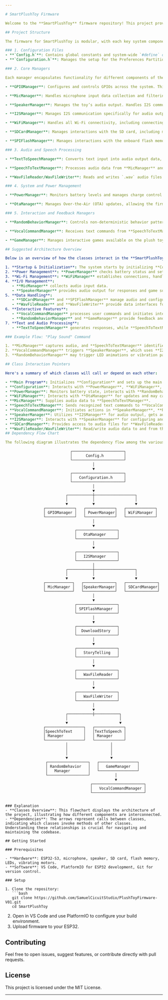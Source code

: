 ```yaml
---

# SmartPlushToy Firmware

Welcome to the **SmartPlushToy** firmware repository! This project provides firmware for an ESP32-based plush toy designed for interaction with children through audio feedback, LED displays, games, and more. This document describes the overall architecture, class structure, and basic usage information for developers working on or contributing to this project.

## Project Structure

The firmware for SmartPlushToy is modular, with each key system component encapsulated in separate classes for better code organization, modularity, and maintainability. Below is an overview of each primary class, its purpose, and interconnections within the system.

### 1. Configuration Files
- **`Config.h`**: Contains global constants and system-wide `#define` directives. Includes default values for GPIO pins, partition configurations, security credentials (passwords), etc. This file acts as a central configuration point for all other classes.
- **`Configuration.h`**: Manages the setup for the Preferences Partition, enabling the system to store and retrieve non-volatile data. Responsible for initializing configurations and restoring default values.

### 2. Core Managers

Each manager encapsulates functionality for different components of the toy, making it easier to manage individual parts of the system.

- **GPIOManager**: Configures and controls GPIOs across the system. This manager abstracts direct GPIO manipulation, providing simple interfaces for other classes to use.

- **MicManager**: Handles microphone input data collection and filtering. Manages data retrieval from the analog microphone for use by the **SpeechToTextManager**.

- **SpeakerManager**: Manages the toy’s audio output. Handles I2S communication with the speaker driver and integrates with the **TextToSpeechManager** and **WavFileReader** classes for audio playback.

- **I2SManager**: Manages I2S communication specifically for audio output. Responsible for configuring I2S parameters, transmitting audio data to the speaker, and integrating with **SpeakerManager**.

- **WiFiManager**: Handles all Wi-Fi connectivity, including connecting to networks, managing credentials, and handling disconnections. Works with **OtaManager** for firmware updates over Wi-Fi.

- **SDCardManager**: Manages interactions with the SD card, including mounting, reading, and writing files, with support for loading and saving audio files.

- **SPIFlashManager**: Manages interactions with the onboard flash memory for storage of non-volatile data, including firmware updates and cached configurations.

### 3. Audio and Speech Processing

- **TextToSpeechManager**: Converts text input into audio output data, sending it to **SpeakerManager** for playback. Utilizes pre-stored or generated audio files.

- **SpeechToTextManager**: Processes audio data from **MicManager** and converts spoken words into text data for command processing by the **VocalCommandManager**.

- **WavFileReader/WavFileWriter**: Reads and writes `.wav` audio files from and to the SD card, facilitating the recording and playback of audio. Provides audio data in a format compatible with the **SpeakerManager**.

### 4. System and Power Management

- **PowerManager**: Monitors battery levels and manages charge control. Tracks battery status and provides feedback to the **RandomBehaviorManager** to adjust activity levels based on power constraints.

- **OtaManager**: Manages Over-the-Air (OTA) updates, allowing the firmware to be updated remotely. Coordinates with **SPIFlashManager** to store and load new firmware data safely.

### 5. Interaction and Feedback Managers

- **RandomBehaviorManager**: Controls non-deterministic behavior patterns like LED animations and vibration feedback. This manager is triggered by various system events and operates alongside **GameManager** for interactive responses.

- **VocalCommandManager**: Receives text commands from **SpeechToTextManager** and initiates appropriate actions across the toy, such as playing a sound, triggering a game, or adjusting settings.

- **GameManager**: Manages interactive games available on the plush toy, utilizing **SpeakerManager** for game audio, **RandomBehaviorManager** for visual feedback, and **VocalCommandManager** for voice-command-based games.

## Suggested Architecture Overview

Below is an overview of how the classes interact in the **SmartPlushToy** system:

1. **Startup & Initialization**: The system starts by initializing **Config.h** and **Configuration.h**, setting up default parameters.
2. **Power Management**: **PowerManager** checks battery status and sets constraints for system operation (e.g., disables games when the battery is low).
3. **Wi-Fi Management**: **WiFiManager** establishes connections, handles credentials, and communicates with **OtaManager** for firmware updates.
4. **I/O Management**:
   - **MicManager** collects audio input data.
   - **SpeakerManager** provides audio output for responses and game sounds, utilizing **I2SManager** to transmit audio data.
5. **Data Handling**:
   - **SDCardManager** and **SPIFlashManager** manage audio and configuration data.
   - **WavFileReader** and **WavFileWriter** provide data interfaces for reading and saving `.wav` files.
6. **Interactive Features**:
   - **VocalCommandManager** processes user commands and initiates interactions.
   - **RandomBehaviorManager** and **GameManager** provide feedback and engage users through LED animations, audio, and vibrations.
7. **Text and Audio Processing**:
   - **TextToSpeechManager** generates responses, while **SpeechToTextManager** converts audio to text for command recognition.

### Example Flow: "Play Sound" Command

1. **MicManager** captures audio, and **SpeechToTextManager** identifies the "play sound" command.
2. **VocalCommandManager** triggers **SpeakerManager**, which uses **I2SManager** to play an audio file, loading data via **WavFileReader** from the SD card.
3. **RandomBehaviorManager** may trigger LED animations or vibration patterns to accompany the sound.

## Class Interaction Pointers

Here's a summary of which classes will call or depend on each other:

- **Main Program**: Initializes **Configuration** and sets up the main loop.
- **Configuration**: Interacts with **PowerManager**, **WiFiManager**, **GPIOManager**, **SDCardManager**, **SPIFlashManager** for initialization.
- **PowerManager**: Monitors battery state, interacts with **RandomBehaviorManager** for power-based constraints.
- **WiFiManager**: Interacts with **OtaManager** for updates and may call methods in **Configuration** to save Wi-Fi credentials.
- **MicManager**: Supplies audio data to **SpeechToTextManager**.
- **SpeechToTextManager**: Sends recognized text commands to **VocalCommandManager**.
- **VocalCommandManager**: Initiates actions in **SpeakerManager**, **RandomBehaviorManager**, and **GameManager** based on voice commands.
- **SpeakerManager**: Utilizes **I2SManager** for audio output, gets audio files from **WavFileReader** and passes audio to the speaker.
- **I2SManager**: Interacts with **SpeakerManager** for configuring and sending audio data.
- **SDCardManager**: Provides access to audio files for **WavFileReader** and **WavFileWriter**.
- **WavFileReader/WavFileWriter**: Read/write audio data to and from the SD card, providing data to **SpeakerManager**.
## Dependency Flow Chart

The following diagram illustrates the dependency flow among the various classes used in the project. Each class is structured to show its relationships and the direction of calls, making it easier to understand the architecture of the application.

```
                                 ┌───────────────────────┐
                                 │      Config.h         │
                                 └───────────────────────┘
                                           │
                                           ▼
                                 ┌───────────────────────┐
                                 │   Configuration.h     │
                                 └───────────────────────┘
                                           │
                                           ▼
                               ┌───────────┼──────────────────┐
                               │           │                  │
                               ▼           ▼                  ▼
                     ┌─────────────┐   ┌─────────────┐   ┌─────────────┐
                     │ GPIOManager │   │ PowerManager│   │ WiFiManager │
                     └─────────────┘   └─────────────┘   └─────────────┘
                                           │
                                           ▼
                                   ┌──────────────────┐
                                   │   OtaManager     │
                                   └──────────────────┘
                                           │
                                           ▼
                                   ┌──────────────────┐
                                   │   I2SManager     │
                                   └──────────────────┘
                                           │
                               ┌───────────┼──────────────────┐
                               │           │                  │
                               ▼           ▼                  ▼
                     ┌────────────┐   ┌──────────────┐   ┌──────────────┐
                     │ MicManager │   │SpeakerManager│   │ SDCardManager│
                     └────────────┘   └──────────────┘   └──────────────┘
                                           │
                                           ▼
                                   ┌──────────────────┐
                                   │ SPIFlashManager  │
                                   └──────────────────┘
                                           │
                                           ▼
                                   ┌──────────────────┐
                                   │  DownloadStory   │
                                   └──────────────────┘
                                           │
                                           ▼
                                   ┌──────────────────┐
                                   │   StoryTelling   │
                                   └──────────────────┘
                                           │
                                           ▼
                                   ┌──────────────────┐
                                   │   WavFileReader  │
                                   └──────────────────┘
                                           │
                                           ▼
                                   ┌──────────────────┐
                                   │   WavFileWriter  │
                                   └──────────────────┘
                                           │
                                           ▼
                               ┌───────────┼───────────┐
                               │                       │
                               ▼                       ▼
                     ┌─────────────────┐   ┌─────────────┐
                     │SpeechToText     │   │TextToSpeech │
                     │ Manager         │   │ Manager     │
                     └─────────────────┘   └─────────────┘
                               │                   │
                               │                   │
                               │                   │
                               ▼                   ▼
                      ┌──────────────────┐   ┌─────────────────┐
                      │ RandomBehavior   │   │   GameManager   │
                      │   Manager        │   └─────────────────┘
                      └──────────────────┘           │
                                                     ▼
                                          ┌───────────────────────┐
                                          │   VocalCommandManager │
                                          └───────────────────────┘
```

### Explanation
- **Classes Overview**: This flowchart displays the architecture of the project, illustrating how different components are interconnected.
- **Dependencies**: The arrows represent calls between classes, indicating which classes invoke methods of other classes. Understanding these relationships is crucial for navigating and maintaining the codebase.

## Getting Started

### Prerequisites

- **Hardware**: ESP32-S3, microphone, speaker, SD card, flash memory, LEDs, vibrating motors.
- **Software**: VS Code, PlatformIO for ESP32 development, Git for version control.

### Setup

1. Clone the repository:
   ```bash
   git clone https://github.com/SamuelCicuitStudio/PlushToyFirmware-V01.git
   cd SmartPlushToy
   ```
2. Open in VS Code and use PlatformIO to configure your build environment.
3. Upload firmware to your ESP32.

## Contributing

Feel free to open issues, suggest features, or contribute directly with pull requests.

## License

This project is licensed under the MIT License.

--- 
```

